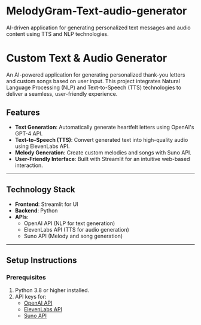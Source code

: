 # MelodyGram-Text-audio-generator
AI-driven application for generating personalized text messages and audio content using TTS and NLP technologies.

# Custom Text & Audio Generator

An AI-powered application for generating personalized thank-you letters and custom songs based on user input. This project integrates Natural Language Processing (NLP) and Text-to-Speech (TTS) technologies to deliver a seamless, user-friendly experience.

## Features

- **Text Generation**: Automatically generate heartfelt letters using OpenAI's GPT-4 API.
- **Text-to-Speech (TTS)**: Convert generated text into high-quality audio using ElevenLabs API.
- **Melody Generation**: Create custom melodies and songs with Suno API.
- **User-Friendly Interface**: Built with Streamlit for an intuitive web-based interaction.

---

## Technology Stack

- **Frontend**: Streamlit for UI
- **Backend**: Python
- **APIs**:
  - OpenAI API (NLP for text generation)
  - ElevenLabs API (TTS for audio generation)
  - Suno API (Melody and song generation)

---

## Setup Instructions

### Prerequisites

1. Python 3.8 or higher installed.
2. API keys for:
   - [OpenAI API](https://platform.openai.com/)
   - [ElevenLabs API](https://elevenlabs.io/)
   - [Suno API](https://suno.ai/)
